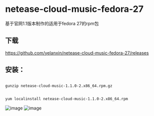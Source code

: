 # netease-cloud-music-fedora-27
基于官网1.1版本制作的适用于fedora 27的rpm包
## 下载
https://github.com/yelanxin/netease-cloud-music-fedora-27/releases
## 安装：
<code>
gunzip netease-cloud-music-1.1.0-2.x86_64.rpm.gz
  
yum localinstall netease-cloud-music-1.1.0-2.x86_64.rpm
 </code>

![image](https://github.com/yelanxin/netease-cloud-music-fedora-27/blob/master/img.png)
![image](https://github.com/yelanxin/netease-cloud-music-fedora-27/blob/master/fedora2.png)
